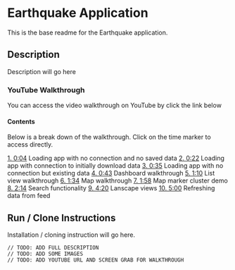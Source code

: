 # Earthquake Application

This is the base readme for the Earthquake application.

## Description
Description will go here

### YouTube Walkthrough
You can access the video walkthrough on YouTube by click the link below

#### Contents
Below is a break down of the walkthrough. Click on the time marker to access directly.

[1. 0:04](https://youtu.be/woTzVRbaMSI?t=4) Loading app with no connection and no saved data
[2. 0:22](https://youtu.be/woTzVRbaMSI?t=22) Loading app with connection to initially download data
[3. 0:35](https://youtu.be/woTzVRbaMSI?t=35) Loading app with no connection but existing data
[4. 0:43](https://youtu.be/woTzVRbaMSI?t=43) Dashboard walkthrough
[5. 1:10](https://youtu.be/woTzVRbaMSI?t=70) List view walkthrough
[6. 1:34](https://youtu.be/woTzVRbaMSI?t=94) Map walkthrough
[7. 1:58](https://youtu.be/woTzVRbaMSI?t=118) Map marker cluster demo
[8. 2:14](https://youtu.be/woTzVRbaMSI?t=134) Search functionality
[9. 4:20](https://youtu.be/woTzVRbaMSI?t=260) Lanscape views
[10. 5:00](https://youtu.be/woTzVRbaMSI?t=300) Refreshing data from feed

## Run / Clone Instructions
Installation / cloning instruction will go here.

```
// TODO: ADD FULL DESCRIPTION
// TODO: ADD SOME IMAGES
// TODO: ADD YOUTUBE URL AND SCREEN GRAB FOR WALKTHROUGH
```